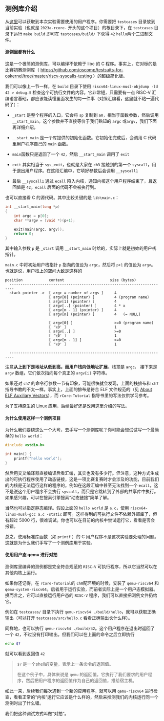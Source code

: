 ## 测例库介绍

从[这里](https://github.com/LearningOS/2023a-stage3-lab1)可以获取到本次实验需要使用的用户程序。你需要把 `testcases` 目录放到当前实验（也就是 `2023a-rcore-` 开头的这个项目）的根目录下，在 `testcases` 目录下运行 `make build` 即可在 `testcases/build/` 下获得 `42` `hello`两个二进制文件。

#### 测例里都有什么

这是一个极简的测例库，可以编译不依赖于 libc 的 C 程序。事实上，它对标的是比赛初赛测例库（ https://github.com/oscomp/testsuits-for-oskernel/tree/master/riscv-syscalls-testing ）的超级简化版。

我们可以像上一节一样，在 `build` 目录下使用 `riscv64-linux-musl-objdump -ld 42 > debug.S` 检查这个可执行文件的内容。它非常短，只需要有一点 RISC-V 汇编语言基础，都应该能读懂里面发生的每一件事（对照汇编看，这里就不粘一遍代码了）：

- `_start` 是整个程序的入口，它会将 `sp` 复制到 `a0`，相当于函数参数，然后调用 `__start_main`。这个参数并不直接等价于我们熟知的 `argc` 或`argv`，我们下面再详细介绍。

- `__start_main` 是一个库提供的初始化函数。它初始化完成后，会调用 C 代码里用户程序自己的 `main` 函数。

- `main`函数只是返回了一个 `42`，然后 `__start_main` 调用了 `exit`

- `exit` 其实相当于 `sys_exit`，也就是大家在 `ch3` 接触到的第一个 `syscall`，用于退出用户程序。在这段汇编中，它填好参数后会调用 `__syscall1`

- 最后 `__syscall1` 通过 `ecall` 陷入内核，通知内核这个用户程序结束了，且返回值是 `42`。`ecall` 后面的代码不会被执行到。

也可以直接看 C 的源代码。其中比较关键的是 `lib\main.c`：

```c
int __start_main(long *p)
{
    int argc = p[0];
    char **argv = (void *)(p+1);

    exit(main(argc, argv));
    return 0;
}
```

其中输入参数 `p` 是 `_start` 调用 `__start_main` 时给的，实际上就是初始的用户栈指针。

`main.c` 中将初始用户栈指针 `p` 指向的值设为 `argc`，然后将 `p+1` 的值设为 `argv`。也就是说，用户栈上的空间大致是这样的

```
position            content                     size (bytes)
  ------------------------------------------------------------------------
  stack pointer ->  [ argc = number of args ]     4
                    [ argv[0] (pointer) ]         4 (program name)
                    [ argv[1] (pointer) ]         4
                    [ argv[..] (pointer) ]        4 * x
                    [ argv[n - 1] (pointer) ]     4
                    [ argv[n] (pointer) ]         4   (= NULL)

                    [ argv[0] ]                   >=0 (program name)
                    [ '\0' ]                      1
                    [ argv[..] ]                  >=0
                    [ '\0' ]                      1
                    [ argv[n - 1] ]               >=0
                    [ '\0' ]                      1

  ------------------------------------------------------------------------
```

注意**从上到下是地址从低到高，而用户栈向低地址扩展**。栈顶是 `argc`， 接下来是 `argv` 数组，它们依次指向每个真正的 `argv[i]` 字符串。

如果还对 `ch7` 的命令行参数一节有印象，可能很快就会发现，上面的栈排布和 `ch7` 指导书教的不太一样。事实上，上面的排布是符合 ELF 文件规范的（见 [About ELF Auxiliary Vectors](https://articles.manugarg.com/aboutelfauxiliaryvectors.html)），而 `rCore-Tutorial` 指导书里的写法仅供学习参考。

为了支持原生的 Linux 应用，后续最好还是改用这里介绍的写法。

#### 为什么使用这样一个测例项目

为什么我们要绕这么一个大弯，去手写一个测例库呢？你可能会想试试写一个最简单的 `hello world`：

```c
#include <stdio.h>

int main() {
    printf("hello world");
}
```

然后用交叉编译器直接编译后看汇编，其实也没有多少行。但注意，这种方式生成出的可执行程序使用了动态链接，这是一项比赛复赛时才会涉及的功能，目前我们的内核是无法运行这样的程序的。例如在这段汇编中甚至无法找到一个 `ecall`，这不是说这个用户程序不会执行 `syscall`，而只是它跳转到了外部的共享库中执行。如果感兴趣，可以在搜索引擎搜索“动态链接”简单了解。

当然也可以指定静态编译。假设上面的 `hello world` 是 `a.c`，使用 `riscv64-linux-musl-gcc a.c -static` 即可。这样得到的可执行文件不依赖外部库了，但有超过 5000 行，很难调试。你也可以在目前的内核中尝试运行它，看看是否会报错。

总之，使用标准库函数（如 `printf` ）的 C 用户程序不是这次实验要处理的问题。这就是为什么我们手写了一个测例库用于实验。

#### 使用用户态 qemu 进行对拍

测例库里编译的测例都是完全符合规范的 `RISC-V` 可执行程序，所以它当然可以在其他内核上运行。

如果你还记得，在 `rCore-Tutorial`的 `ch0`配环境的时候，安装了 `qemu-riscv64` 和 `qemu-system-riscv64`。后者用于运行实验，而前者实际上是一个用户态模拟器。换而言之，它可以直接运行用户态的 `RISC-V` 程序，我们可以直接把测例文件扔给它。

例如在 `testcases/` 目录下执行 `qemu-riscv64 ./build/hello`，就可以获取正确输出（可以打开 `testcases/src/hello.c` 看看正确输出长什么样）。

同样地，也可以执行 `qemu-riscv64 ./build/42`。这个用户程序在退出时返回了一个 `42`，不过没有打印输出。但我们可以在上面的命令之后立即执行

```bash
echo $?
```

就可以看到返回值 `42`

> `$?` 是一个shell的变量，表示上一条命令的返回值。
> 
> 在这个例子中，具体来说是 `qemu` 的返回值。它执行了我们要求的用户程序，然后把用户程序的返回值作为自己的返回值，推给宿主机。

如此一来，后续我们每次遇到一个新的应用程序，就可以用 `qemu-riscv64` 进行检查，看看正常的“内核”运行它应该是什么样的，然后来推测我们的内核运行同一个测例时出了什么错。

我们把这种调试方式叫做“对拍”。
